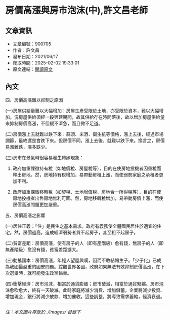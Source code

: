# 房價高漲與房市泡沫(中),許文昌老師

## 文章資訊
- 文章編號：900705
- 作者：許文昌
- 發布日期：2021/06/17
- 爬取時間：2025-02-02 19:33:01
- 原文連結：[閱讀原文](https://real-estate.get.com.tw/Columns/detail.aspx?no=900705)

## 內文
四、房價高漲難以抑制之原因

(一)房屋供給量難以大幅增加：房屋生產受限於土地，亦受限於資本，難以大幅增加。況房屋供給須經一段興建期間，故其供給存在時間落後，故以增加房屋供給量來抑制房價高漲，不但緩不濟急，而且微不足道。

(二)房價漲上去就難以跌下來：蒜頭、米酒、衛生紙等價格，漲上去後，經過市場調節，最終還是會跌下來。但房價不同，漲上去後，就難以跌下來。換言之，房價易漲難跌，漲多跌少。

(三)房市在景氣時很容易發生轉嫁現象：

1. 政府加重課徵持有稅（如地價稅、房屋稅等），目的在使房地投機者因重稅而釋出房地。然，房地持有稅增加，易帶動房租上漲，而使弱勢家庭之承租者更加不利。

2. 政府加重課徵移轉稅（如契稅、土地增值稅、房地合一所得稅等），目的在使房地投機者出售房地無利可圖。然，房地移轉稅增加，易帶動房價上漲，而使房價高漲問題更加嚴重。

五、房價高漲之影響

(一)居住正義：「住」是民生之基本需求。政府有義務使全體國民居住於適宜的住宅。然，房價過高，造成經濟弱勢者買不起房子，甚至租不起房子。

(二)貧富差距：房價高漲，使有房子的人（即有產階級）愈有錢，無房子的人（即無產階級）愈沒有錢，貧富差距擴大。

(三)動搖國本：房價高漲，年輕人望屋興嘆，因而不敢結婚生子。「少子化」已成為我國最嚴重的國安問題。綜觀世界各國，政府如果無法有效抑制房價高漲，在下次選舉時，就可能發生政黨輪替。

(四)衝擊經濟：房市泡沫，相當於通貨膨脹；房市破滅，相當於通貨緊縮。房市泡沫愈吹愈大，終有一天破滅。此時家庭將減少消費、增加儲蓄，企業將減少投資、增加現金，銀行將減少放款、增加催收。這些調整，將導致需求萎縮，經濟衰退。

---
*注：本文圖片存放於 ./images/ 目錄下*
